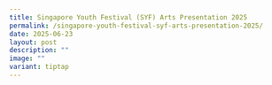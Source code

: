 ```yaml
---
title: Singapore Youth Festival (SYF) Arts Presentation 2025
permalink: /singapore-youth-festival-syf-arts-presentation-2025/
date: 2025-06-23
layout: post
description: ""
image: ""
variant: tiptap
---
```

